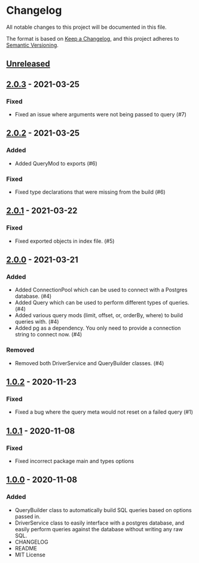 # Changelog

All notable changes to this project will be documented in this file.

The format is based on [Keep a Changelog](https://keepachangelog.com/en/1.0.0/),
and this project adheres to [Semantic Versioning](https://semver.org/spec/v2.0.0.html).

<!--
### Added - for new features.
### Changed - for changes in existing functionality.
### Deprecated - for soon-to-be removed features.
### Removed - for now removed features.
### Fixed - for any bug fixes.
### Security - in case of vulnerabilities.
-->

## [Unreleased]

## [2.0.3] - 2021-03-25

### Fixed

- Fixed an issue where arguments were not being passed to query (#7)

## [2.0.2] - 2021-03-25

### Added

- Added QueryMod to exports (#6)

### Fixed

- Fixed type declarations that were missing from the build (#6)

## [2.0.1] - 2021-03-22

### Fixed

- Fixed exported objects in index file. (#5)

## [2.0.0] - 2021-03-21

### Added

- Added ConnectionPool which can be used to connect with a Postgres database. (#4)
- Added Query which can be used to perform different types of queries. (#4)
- Added various query mods (limit, offset, or, orderBy, where) to build queries with. (#4)
- Added pg as a dependency. You only need to provide a connection string to connect now. (#4)

### Removed

- Removed both DriverService and QueryBuilder classes. (#4)

## [1.0.2] - 2020-11-23

### Fixed

- Fixed a bug where the query meta would not reset on a failed query (#1)

## [1.0.1] - 2020-11-08

### Fixed

- Fixed incorrect package main and types options

## [1.0.0] - 2020-11-08

### Added

- QueryBuilder class to automatically build SQL queries based on options passed in.
- DriverService class to easily interface with a postgres database, and easily perform queries against the database without writing any raw SQL.
- CHANGELOG
- README
- MIT License

[unreleased]: https://github.com/uwpokerclub/postgres-driver-service/compare/v2.0.3...HEAD
[2.0.3]: https://github.com/uwpokerclub/postgres-driver-service/compare/v2.0.2...v2.0.3
[2.0.2]: https://github.com/uwpokerclub/postgres-driver-service/compare/v2.0.1...v2.0.2
[2.0.1]: https://github.com/uwpokerclub/postgres-driver-service/compare/v2.0.0...v2.0.1
[2.0.0]: https://github.com/uwpokerclub/postgres-driver-service/compare/v1.0.2...v2.0.0
[1.0.2]: https://github.com/uwpokerclub/postgres-driver-service/compare/v1.0.1...v1.0.2
[1.0.1]: https://github.com/uwpokerclub/postgres-driver-service/compare/v1.0.0...v1.0.1
[1.0.0]: https://github.com/uwpokerclub/postgres-driver-service/releases/tag/v1.0.0
